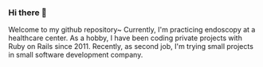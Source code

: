 ### Hi there 👋

<!--
**luciuschoi/luciuschoi** is a ✨ _special_ ✨ repository because its `README.md` (this file) appears on your GitHub profile.

Here are some ideas to get you started:

- 🔭 I’m currently working on ...
- 🌱 I’m currently learning ...
- 👯 I’m looking to collaborate on ...
- 🤔 I’m looking for help with ...
- 💬 Ask me about ...
- 📫 How to reach me: ...
- 😄 Pronouns: ...
- ⚡ Fun fact: ...
-->

Welcome to my github repository~
Currently, I'm practicing endoscopy at a healthcare center.
As a hobby, I have been coding private projects with Ruby on Rails since 2011.
Recently, as second job, I'm trying small projects in small software development company.
